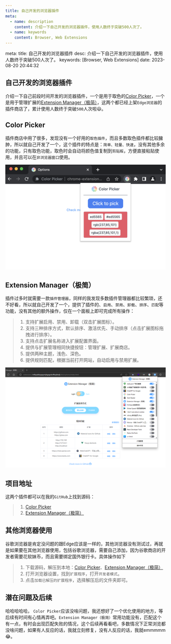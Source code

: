 ```yaml
---
title: 自己开发的浏览器插件
meta:
  - name: description
    content: 介绍一下自己开发的浏览器插件，使用人数终于突破500人次了。
  - name: keywords
    content: Browser, Web Extensions
---
```


<route lang="yaml">
meta:
  title: 自己开发的浏览器插件
  desc: 介绍一下自己开发的浏览器插件，使用人数终于突破500人次了。
  keywords: [Browser, Web Extensions]
  date: 2023-08-20 20:44:32
</route>

## 自己开发的浏览器插件

介绍一下自己前段时间开发的浏览器插件，一个是用于取色的[Color Picker](https://microsoftedge.microsoft.com/addons/detail/color-picker/kdalomkmijnajhdenobbpjckagnmgmdg?hl=zh-CN)，一个是用于管理扩展的[Extension Manager（极简）](https://microsoftedge.microsoft.com/addons/detail/extension-manager%EF%BC%88%E6%9E%81%E7%AE%80%EF%BC%89/pfiggkflfkhohkmegglgnlgakdbmjdfh?hl=zh-CN)，这两个都已经上架`Edge浏览器`的插件商店了，累计使用人数终于突破`500`人次啦😃。

## Color Picker

插件商店中用了很多，发现没有一个好用的`取色插件`，而且多数取色插件都比较臃肿，所以就自己开发了一个，这个插件的特点是：`简单、轻量、快速`，没有其他多余的功能，只有取色功能，取色时会自动将颜色值复制到`剪贴板`，方便直接粘贴使用，并且可以在`非浏览器窗口`使用。

![Color Picker](./images/picker.png)

## Extension Manager（极简）

插件过多时就需要一款`插件管理器`，同样的我发现多数插件管理器都比较繁琐，还不好看，所以就自己开发了一个，提供了插件的、`启用`、`禁用`、`卸载`、`排序`、`匹配`等功能，没有其他的额外操作，仅在一个面板上即可完成所有操作：

> 1. 支持扩展启用、禁用、卸载（双击扩展图标）。
> 2. 支持三种排序方式，默认排序、激活优先、手动排序（点击扩展图标拖拽进行排序）。
> 3. 支持点击扩展名称进入扩展配置界面。
> 4. 提供与扩展管理相同快捷按钮：管理扩展、扩展商店。
> 5. 提供两种主题，浅色、深色。
> 6. 提供规则匹配，根据当前打开网站，自动启用与禁用扩展。

![Extension Manager](./images/ext-manager.png)

## 项目地址

这两个插件都可以在我的`GitHub`上找到源码：

> 1. [Color Picker](https://github.com/AnthonyJu/webext-color-picker)
> 2. [Extension Manager（极简）](https://github.com/AnthonyJu/webext-minimalism-extension-manager)

## 其他浏览器使用

谷歌浏览器是肯定没问题的跟Edge应该是一样的，其他浏览器没有测试过，再就是如果要在其他浏览器使用，包括谷歌浏览器，需要自己添加，因为谷歌商店的开发者需要花软妹币，而且需要绑定国外银行卡。具体操作如下

> 1. 下载源码，解压到本地：[Color Picker](https://raw.githubusercontent.com/AnthonyJu/static/main/color-picker/extension.zip)、[Extension Manager（极简）](https://raw.githubusercontent.com/AnthonyJu/static/main/minimalism-extension-manager/extension.zip)
> 2. 打开浏览器设置，找到`扩展程序`，打开`开发者模式`。
> 3. 点击`加载已解压的扩展程序`，选择解压后的文件夹即可。

## 潜在问题及后续

哈哈哈哈哈， `Color Picker`应该没啥问题，我还想好了一个优化使用的地方，等后续有时间有心情再弄吧。`Extension Manager（极简）`常用功能没有，匹配这个有一点，有时会出现匹配失败的情况，这个后续再看看吧，多数情况下正常浏览都没啥问题，如果有人反应的话，我就立刻修复，没有人反应的话，我就emmmmm😂。
